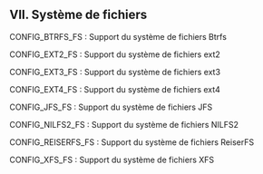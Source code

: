 ## VII. Système de fichiers
CONFIG_BTRFS_FS : Support du système de fichiers Btrfs

CONFIG_EXT2_FS : Support du système de fichiers ext2

CONFIG_EXT3_FS : Support du système de fichiers ext3

CONFIG_EXT4_FS : Support du système de fichiers ext4

CONFIG_JFS_FS : Support du système de fichiers JFS

CONFIG_NILFS2_FS : Support du système de fichiers NILFS2

CONFIG_REISERFS_FS : Support du système de fichiers ReiserFS

CONFIG_XFS_FS : Support du système de fichiers XFS
